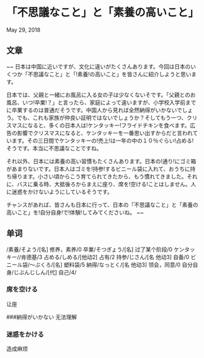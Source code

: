 # 「不思議なこと」と「素養の高いこと」
May 29, 2018

## 文章
~~
日本は中国に近いですが、文化に違いがたくさんあります。今回は日本のいくつか「不思議なこと」と「!素養!の高いこと」を皆さんに紹介しようと思います。 

日本では、父親と一緒にお風呂に入る女の子は少なくないそです。「父親とのお風呂、いつ!卒業!？」と言ったら、家庭によって違いますが、小学校入学前までに卒業するのは普通だそうです。中国人から見れば全然納得がいかないでしょう。でも、これも家族が仲良い証明ではないでしょうか？そしてもう一つ、クリスマスになると、多くの日本人は!ケンタッキー!フライドチキンを食べます。広告の影響でクリスマスになると、ケンタッキーを一番思い出すからだと言われています。その三日間でケンタッキーの!売上!は一年の中の１０％ぐらい!占める!そうです。本当に不思議なことですね。 

それ以外、日本には素養の高い習慣もたくさんあります。日本の!通り!にゴミ箱があまりないです。日本人はゴミを!持参!するビニール袋に入れて、おうちに持ち帰ります。小さい頃からこう育てられてきたから、もう慣れてきました。それに、バスに乗る時、大抵後ろからまえに座り、席を!空ける!ことはしません。人に迷惑をかけないようにしているそうです。 

チャンスがあれば、皆さんも日本に行って、日本の「不思議なこと」と「素養の高いこと」を!自分自身!で!体験!してみてくださいね。 
~~

## 单词
/素養/そよう/[名] 修养，素养/0
卒業/そつぎょう/[名] 过了某个阶段/0
ケンタッキー//肯德基/3
占める/しめる/[他动2] 占有/2
持参/じさん/[名 他动3] 自备/0
ビニール袋/～ぶくろ/[名] 塑料袋/5
納得/なっとく/[名 他动3] 领会，同意/0
自分自身/じぶんじしん/[代] 自己/4/

### 席を空ける
让座

###納得がいかない
无法理解

### 迷惑をかける
造成麻烦
